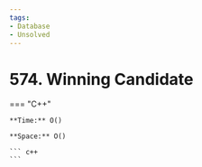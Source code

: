 ```yaml
---
tags:
- Database
- Unsolved
---
```



# 574. Winning Candidate

=== "C++"

    **Time:** O()

    **Space:** O()

    ``` c++
    ```